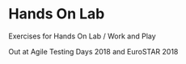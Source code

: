 # Hands On Lab

Exercises for Hands On Lab / Work and Play

Out at Agile Testing Days 2018 and EuroSTAR 2018
